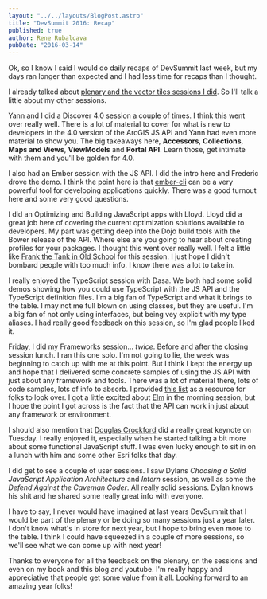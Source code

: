 ```yaml
---
layout: "../../layouts/BlogPost.astro"
title: "DevSummit 2016: Recap"
published: true
author: Rene Rubalcava
pubDate: "2016-03-14"
---
```


Ok, so I know I said I would do daily recaps of DevSummit last week, but my days ran longer than expected and I had less time for recaps than I thought.

I already talked about [plenary and the vector tiles sessions I did](https://odoe.net/blog/devsummit-2016-day-1/). So I'll talk a little about my other sessions.

Yann and I did a Discover 4.0 session a couple of times. I think this went over really well. There is a lot of material to cover for what is new to developers in the 4.0 version of the ArcGIS JS API and Yann had even more material to show you. The big takeaways here, **Accessors**, **Collections**, **Maps and Views**, **ViewModels** and **Portal API**. Learn those, get intimate with them and you'll be golden for 4.0.

I also had an Ember session with the JS API. I did the intro here and Frederic drove the demo. I think the point here is that [ember-cli](http://ember-cli.com/) can be a very powerful tool for developing applications quickly. There was a good turnout here and some very good questions.

I did an Optimizing and Building JavaScript apps with Lloyd. Lloyd did a great job here of covering the current optimization solutions available to developers. My part was getting deep into the Dojo build tools with the Bower release of the API. Where else are you going to hear about creating profiles for your packages. I thought this went over really well. I felt a little like [Frank the Tank in Old School](https://www.youtube.com/watch?v=etBRqzt7OqY) for this session. I just hope I didn't bombard people with too much info. I know there was a lot to take in.

I really enjoyed the TypeScript session with Dasa. We both had some solid demos showing how you could use TypeScript with the JS API and the TypeScript definition files. I'm a big fan of TypeScript and what it brings to the table. I may not me full blown on using classes, but they are useful. I'm a big fan of not only using interfaces, but being vey explicit with my type aliases. I had really good feedback on this session, so I'm glad people liked it.

Friday, I did my Frameworks session... _twice_. Before and after the closing session lunch. I ran this one solo. I'm not going to lie, the week was beginning to catch up with me at this point. But I think I kept the energy up and hope that I delivered some concrete samples of using the JS API with just about any framework and tools. There was a lot of material there, lots of code samples, lots of info to absorb. I provided [this list](https://github.com/odoe/esrijs-resources) as a resource for folks to look over. I got a little excited about [Elm](http://elm-lang.org/) in the morning session, but I hope the point I got across is the fact that the API can work in just about any framework or environment.

I should also mention that [Douglas Crockford](http://www.crockford.com/) did a really great keynote on Tuesday. I really enjoyed it, especially when he started talking a bit more about some functional JavaScript stuff. I was even lucky enough to sit in on a lunch with him and some other Esri folks that day.

I did get to see a couple of user sessions. I saw Dylans _Choosing a Solid JavaScript Application Architecture_ and _Intern_ session, as well as some the _Defend Against the Caveman Coder_. All really solid sessions. Dylan knows his shit and he shared some really great info with everyone.

I have to say, I never would have imagined at last years DevSummit that I would be part of the plenary or be doing so many sessions just a year later. I don't know what's in store for next year, but I hope to bring even more to the table. I think I could have squeezed in a couple of more sessions, so we'll see what we can come up with next year!

Thanks to everyone for all the feedback on the plenary, on the sessions and even on my book and this blog and youtube. I'm really happy and appreciative that people get some value from it all. Looking forward to an amazing year folks!

